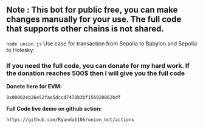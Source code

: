 ## Note : This bot for public free, you can make changes manually for your use. The full code that supports other chains is not shared.

```node union.js```
Use case for transaction from Sepolia to Babylon and Sepolia to Holesky.

### If you need the full code, you can donate for my hard work. If the donation reaches 500$ then I will give you the full code

**Donete here for EVM:**

```0x00002eb26e52fae5dccd7478b3bf156920862bdf```

**Full Code live demo on github action:**

```https://github.com/Ryanda1106/union_bot/actions```
